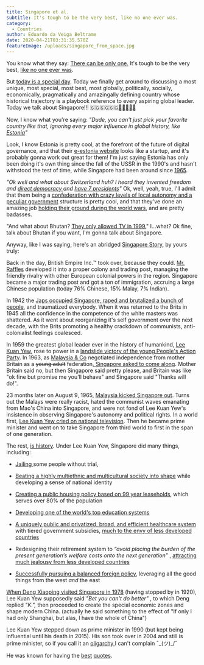 ```yaml
---
title: Singapore et al.
subtitle: It's tough to be the very best, like no one ever was.
category:
  - Countries
author: Eduardo da Veiga Beltrame
date: 2020-04-21T03:31:35.570Z
featureImage: /uploads/singapore_from_space.jpg
---
```

You know what they say: [There can be only one.](https://www.youtube.com/watch?v=sqcLjcSloXs) It's tough to be the very best, [like no one ever was](https://www.youtube.com/watch?v=JuYeHPFR3f0).

But [today is a special day](https://www.youtube.com/watch?v=lYYYkQJ7JXE). Today we finally get around to discussing a most unique, most special, most best, most globally, politically, socially, economically, pragmatically and amazingally defining country whose historical trajectory is a playbook reference to every aspiring global leader. Today we talk about Singapore!!! 🇸🇬🇸🇬🇸🇬[🎉](https://emojipedia.org/party-popper/)[🎉🎈🎇🎆](https://emojipedia.org/party-popper/) 

Now, I know what you're saying:  *"Dude, you can't just pick your favorite country like that, ignoring every major influence in global history, like [Estonia](https://www.britannica.com/place/Estonia)"*

Look, I know Estonia is pretty cool, at the forefront of the future of digital governance, and that their [e-estonia website](https://e-estonia.com/) looks like a startup, and it's probably gonna work out great for them! I'm just saying Estonia has only been doing it's own thing since the fall of the USSR in the 1990's and hasn't withstood the test of time, while Singapore had been around since [1965](https://www.economist.com/the-economist-explains/2015/03/22/how-singapore-gained-its-independence).

*"Ok well and what about Switzerland huh? I heard they invented freedom and [direct democracy ](https://www.weforum.org/agenda/2017/07/switzerland-direct-democracy-explained/)and [have 7 presidents](https://www.britannica.com/place/Estonia)"*  Ok, well, yeah, true, I'll admit that them being a [confederation with crazy levels of local autonomy and a peculiar government](https://www.thelocal.ch/20170403/ten-things-you-need-to-know-about-the-swiss-political-system) structure is pretty cool, and that they've done an amazing job [holding their ground during the world wars](https://en.wikipedia.org/wiki/Switzerland_during_the_World_Wars), and are pretty badasses.

"And what about Bhutan? [They only allowed TV in 1999.](https://www.bbc.com/news/world-asia-36041907')" I...what? Ok fine, talk about Bhutan if you want, I'm gonna talk about Singapore.

Anyway, like I was saying, here's an abridged [Singapore Story](https://www.amazon.com/Singapore-Story-Memoirs-Lee-Kuan/dp/0130208035), by yours truly:

Back in the day, British Empire Inc.™ took over, because they could. [Mr. Raffles](https://en.wikipedia.org/wiki/Stamford_Raffles) developed it into a proper colony and trading post, managing the friendly rivalry with other European colonial powers in the region. Singapore became a major trading post and got a ton of immigration, accruing a large Chinese population (today 76% Chinese, 15% Malay, 7% Indian). 

In 1942 the [Japs occupied Singapore, raped and brutalized a bunch of people](https://www.quora.com/What-was-it-like-to-live-through-the-Japanese-occupation-in-Singapore), and traumatized everybody. When it was returned to the Brits in 1945 all the confidence in the competence of the white masters was shattered. As it went about reorganizing it's self government over the next decade, with the Brits promoting a healthy crackdown of communists, anti-colonialist feelings coalesced. 

In 1959 the greatest global leader ever in the history of humankind, [Lee Kuan Yew,](https://en.wikipedia.org/wiki/Lee_Kuan_Yew) rose to power in a [landslide victory of the young People's Action Party](http://eresources.nlb.gov.sg/newspapers/Digitised/Article/straitstimes19590531-1.2.2). In 1963, as [Malaysia &amp; Co](https://en.wikipedia.org/wiki/Federation_of_Malaya) negotiated independence from mother Britain as a  ~~young adult~~  federation,[ Singapore asked to come along](https://en.wikipedia.org/wiki/Singapore_in_Malaysia). Mother Britain said no, but then Singapore said pretty please, and Britain was like "ok fine but promise me you'll behave" and Singapore said "Thanks will do!".

23 months later on August 9, 1965, [Malaysia kicked Singapore out](http://eresources.nlb.gov.sg/history/events/dc1efe7a-8159-40b2-9244-cdb078755013). Turns out the Malays were really racist, hated the communist waves emanating from Mao's China into Singapore, and were not fond of Lee Kuan Yew's insistence in observing Singapore's autonomy and political rights. In a world first, [Lee Kuan Yew cried on national television](https://www.youtube.com/watch?v=mvijGLt5ulc). Then he became prime minister and went on to take Singapore from third world to first in the span of one generation. 

The rest, [is history](https://www.nytimes.com/2017/07/14/world/asia/sonny-liew-singapore-charlie-chan-hock-chye.html). Under Lee Kuan Yew, Singapore did many things, including:

* [Jailing ](https://qz.com/1176359/singapore-will-keep-jailing-people-without-a-trial-but-itll-be-more-transparent/)some people without trial,
* [Beating a highly multiethnic and multicultural society into shape](https://www.todayonline.com/singapore/full-pm-lees-speech-race-multiracialism-and-singapores-place-world) while developing a sense of national identity

* [Creating a public housing policy based on 99 year leaseholds](https://www.economist.com/asia/2017/07/06/why-80-of-singaporeans-live-in-government-built-flats), which serves over 80% of the population
* [Developing one of the world's top education systems ](https://www.quora.com/Why-is-the-Singapore-education-system-so-good)
* [A uniquely public and privatized, broad, and efficient healthcare system](https://www.nytimes.com/2017/10/02/upshot/what-makes-singapores-health-care-so-cheap.html) with tiered government subsidies, [much to the envy of less developed countries ](https://www.vox.com/policy-and-politics/2017/4/25/15356118/singapore-health-care-system-explained)
* Redesigning their retirement system to  *“avoid placing the burden of the present generation’s welfare costs onto the next generation”* , [attracting much jealousy from less developed countries](https://www.washingtonpost.com/opinions/to-fix-medicare-and-social-security-look-to-singapore/2012/08/16/e39e0ff8-e70f-11e1-8f62-58260e3940a0_story.html?noredirect=on)
* [Successfully pursuing a balanced foreign policy](https://www.cfr.org/backgrounder/singapore-small-asian-heavyweight), leveraging all the good things from the west *and* the east

[When Deng Xiaoping visited Singapore in 1978](https://mothership.sg/2018/11/deng-xiaoping-singapore-china-george-yeo/) (having stopped by in 1920), Lee Kuan Yew supposedly said  *"Bet you can't do better"* , to which Deng replied  *"K.",*  then proceeded to create the special economic zones and shape modern China. (actually he said something to the effect of "If only I had only Shanghai, but alas, I have the whole of China")

Lee Kuan Yew stepped down as prime minister in 1990 (but kept being influential until his death in 2015). His son took over in 2004 and still is prime minister, so if you call it an [oligarchy ](https://en.wikipedia.org/wiki/Politics_of_Singapore)I can't complain ¯\_(ツ)_/¯

He was known for having the [best](https://en.wikiquote.org/wiki/Lee_Kuan_Yew) [quotes](https://www.goodreads.com/author/quotes/187723.Lee_Kuan_Yew). 